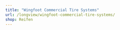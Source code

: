```yaml
---
title: "Wingfoot Commercial Tire Systems"
url: /longview/wingfoot-commercial-tire-systems/
shop: Reifen
---
```

